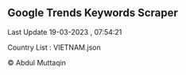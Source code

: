 

## Google Trends Keywords Scraper 
 
Last Update 19-03-2023 , 07:54:21

Country List :
VIETNAM.json



© Abdul Muttaqin 
